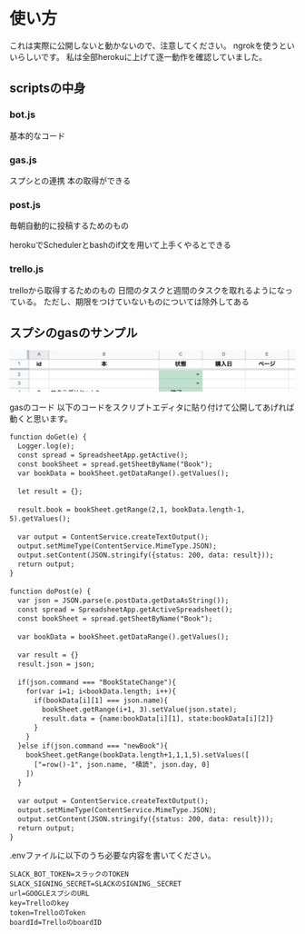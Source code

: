 # 使い方
これは実際に公開しないと動かないので、注意してください。
ngrokを使うといいらしいです。
私は全部herokuに上げて逐一動作を確認していました。

## scriptsの中身
### bot.js
基本的なコード

### gas.js
スプシとの連携
本の取得ができる

### post.js
毎朝自動的に投稿するためのもの

herokuでSchedulerとbashのif文を用いて上手くやるとできる

### trello.js
trelloから取得するためのもの
日間のタスクと週間のタスクを取れるようになっている。
ただし、期限をつけていないものについては除外してある


## スプシのgasのサンプル
![スプシの構造](./sample.png)

gasのコード
以下のコードをスクリプトエディタに貼り付けて公開してあげれば動くと思います。
```
function doGet(e) {
  Logger.log(e);
  const spread = SpreadsheetApp.getActive();
  const bookSheet = spread.getSheetByName("Book");
  var bookData = bookSheet.getDataRange().getValues();
  
  let result = {};

  result.book = bookSheet.getRange(2,1, bookData.length-1, 5).getValues();

  var output = ContentService.createTextOutput();
  output.setMimeType(ContentService.MimeType.JSON);
  output.setContent(JSON.stringify({status: 200, data: result}));
  return output;
}

function doPost(e) {
  var json = JSON.parse(e.postData.getDataAsString());
  const spread = SpreadsheetApp.getActiveSpreadsheet();
  const bookSheet = spread.getSheetByName("Book");
  
  var bookData = bookSheet.getDataRange().getValues();
  
  var result = {}
  result.json = json;
  
  if(json.command === "BookStateChange"){
    for(var i=1; i<bookData.length; i++){
      if(bookData[i][1] === json.name){
        bookSheet.getRange(i+1, 3).setValue(json.state);
        result.data = {name:bookData[i][1], state:bookData[i][2]}
      }
    }
  }else if(json.command === "newBook"){
    bookSheet.getRange(bookData.length+1,1,1,5).setValues([
      ["=row()-1", json.name, "積読", json.day, 0]
    ])
  }

  var output = ContentService.createTextOutput();
  output.setMimeType(ContentService.MimeType.JSON);
  output.setContent(JSON.stringify({status: 200, data: result}));
  return output;
}
```


.envファイルに以下のうち必要な内容を書いてください。
```
SLACK_BOT_TOKEN=スラックのTOKEN
SLACK_SIGNING_SECRET=SLACKのSIGNING＿SECRET
url=GOOGLEスプシのURL
key=Trelloのkey
token=TrelloのToken
boardId=TrelloのboardID
```